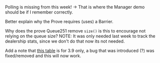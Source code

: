 Polling is missing from this week! -> That is where the Manager demo should be if I remember correctly.

Better explain why the Prove requires (uses) a Barrier.

Why does the prove Queue251 remove `size()` is this to encourage not relying on the queue size?
NOTE: It was only needed last week to track the dealership stats, since we don't do that now its not needed.

Add a note that [this table](https://github.com/byui-keers/cse-251/blob/main/lesson_05/canvas/prepare.md#managers) is for 3.9 only, a bug that was introduced (?) was fixed/removed and this will now work.
